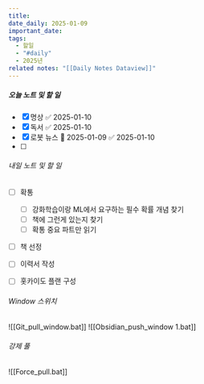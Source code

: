 ```yaml
---
title: 
date_daily: 2025-01-09
important_date: 
tags:
  - 할일
  - "#daily"
  - 2025년
related notes: "[[Daily Notes Dataview]]"
---
```

##### 오늘 노트 및 할 일 
- [x] 명상 ✅ 2025-01-10
- [x] 독서 ✅ 2025-01-10
- [x] 로봇 뉴스 📅 2025-01-09 ✅ 2025-01-10
- [ ] 




###### 내일 노트 및 할 일
- [ ]   확통
	- [ ] 강화학습이랑 ML에서 요구하는 필수 확률 개념 찾기
	- [ ] 책에 그런게 있는지 찾기 
	- [ ] 확통 중요 파트만 읽기
- [ ] 책 선정
- [ ] 이력서 작성
- [ ] 홋카이도 플랜 구성


######  Window 스위치
![[Git_pull_window.bat]]
![[Obsidian_push_window 1.bat]]



###### 강제 풀
![[Force_pull.bat]]
